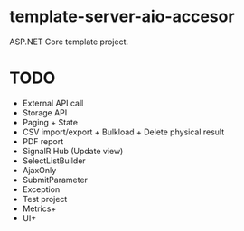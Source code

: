 # template-server-aio-accesor

ASP.NET Core template project.

# TODO

* External API call
* Storage API
* Paging + State
* CSV import/export + Bulkload + Delete physical result
* PDF report
* SignalR Hub (Update view)
* SelectListBuilder
* AjaxOnly
* SubmitParameter
* Exception
* Test project
* Metrics+
* UI+
